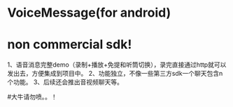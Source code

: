 # VoiceMessage(for android)
# non commercial sdk!
1、语音消息完整demo（录制+播放+免提和听筒切换），录完直接通过http就可以发出去，方便集成到项目中。
2、功能独立，不像一些第三方sdk一个聊天包含n个功能。
3、后续还会推出音视频聊天等。

#大牛请勿喷。。！
